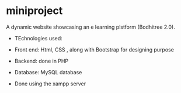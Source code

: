 # miniproject

A dynamic website showcasing an e learning plstform (Bodhitree 2.0).

- TEchnologies used:
- Front end: Html, CSS , along with Bootstrap for designing purpose
- Backend: done in PHP
- Database: MySQL database

- Done using the xampp server
